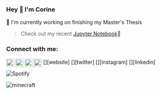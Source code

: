 ### Hey 👋  I'm Corine
  🔭 I'm currently working on finishing my Master's Thesis 
  
   > Check out my recent [Jupyter Notebook](https://github.com/corinef/qPCR-analysis)🍓 
       
  
### Connect with me: 
[<img align="left" alt="corinealexis.wixsite.com/corinef" width="22px" src="https://simpleicons.org/icons/githubsponsors.svg" />][website]
[<img align="left" alt="Corine Faehn | Twitter" width="22px" src="https://cdn.jsdelivr.net/npm/simple-icons@v3/icons/twitter.svg" />][twitter]
[<img align="left" alt="Corine Faehn | Instagram" width="22px" src="https://cdn.jsdelivr.net/npm/simple-icons@v3/icons/instagram.svg" />][instagram]
[<img align="left" width="22px" src="https://cdn.jsdelivr.net/npm/simple-icons@v3/icons/linkedin.svg" />][linkedin]
 
![Spotify](https://novatorem-corinef.vercel.app/api/spotify)

![minecraft](https://www.pngitem.com/pimgs/m/87-877092_minecraft-logo-hd-png-download.png)





<!--<img align="left" width="400" src="https://user-images.githubusercontent.com/82867617/116566875-650abd80-a907-11eb-8cdb-9c7b0ece2202.png">

<!--https://raw.githubusercontent.com/iconic/open-iconic/master/svg/globe.svg
<!--
**corinef/corinef** is a ✨ _special_ ✨ repository because its `README.md` (this file) appears on your GitHub profile.

</details> 

[website]: https://corinealexis.wixsite.com/corinef
[twitter]: https://twitter.com/corinefaehn?lang=en
[instagram]: https://www.instagram.com/cor.ine.f/
[linkedin]: https://www.linkedin.com/in/corinefaehn/
